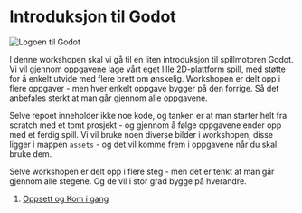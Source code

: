 # Introduksjon til Godot

![Logoen til Godot](https://upload.wikimedia.org/wikipedia/commons/thumb/5/5a/Godot_logo.svg/1280px-Godot_logo.svg.png)

I denne workshopen skal vi gå til en liten introduksjon til spillmotoren Godot. Vi vil gjennom oppgavene lage vårt eget
lille 2D-plattform spill, med støtte for å enkelt utvide med flere brett om ønskelig. Workshopen er delt opp i flere
oppgaver - men hver enkelt oppgave bygger på den forrige. Så det anbefales sterkt at man går gjennom alle oppgavene.

Selve repoet inneholder ikke noe kode, og tanken er at man starter helt fra scratch med et tomt prosjekt - og gjennom
å følge oppgavene ender opp med et ferdig spill. Vi vil bruke noen diverse bilder i workshopen, disse ligger i mappen
`assets` - og det vil komme frem i oppgavene når du skal bruke dem.

Selve workshopen er delt opp i flere steg - men det er tenkt at man går gjennom alle stegene. Og de vil i stor
grad bygge på hverandre.

1. [Oppsett og Kom i gang](01-kom-i-gang.md)
